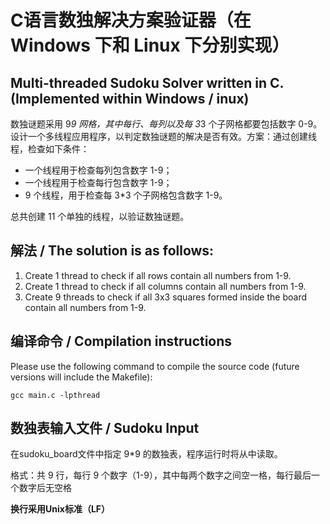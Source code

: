 C语言数独解决方案验证器（在 Windows 下和 Linux 下分别实现）
==============
Multi-threaded Sudoku Solver written in C. (Implemented within Windows / inux)
--------------

数独谜题采用 9*9 网格，其中每行、每列以及每 3*3 个子网格都要包括数字 0-9。设计一个多线程应用程序，以判定数独谜题的解决是否有效。方案：通过创建线程，检查如下条件：

- 一个线程用于检查每列包含数字 1-9；
- 一个线程用于检查每行包含数字 1-9；
- 9 个线程，用于检查每 3*3 个子网格包含数字 1-9。

总共创建 11 个单独的线程，以验证数独谜题。

解法 / The solution is as follows:
--------------

1. Create 1 thread to check if all rows contain all numbers from 1-9.
2. Create 1 thread to check if all columns contain all numbers from 1-9.
3. Create 9 threads to check if all 3x3 squares formed inside the board contain all numbers from 1-9.

编译命令 / Compilation instructions
--------------
Please use the following command to compile the source code (future versions will include the Makefile):

    gcc main.c -lpthread
	
数独表输入文件 / Sudoku Input
--------------
在sudoku_board文件中指定 9*9 的数独表，程序运行时将从中读取。

格式：共 9 行，每行 9 个数字（1-9），其中每两个数字之间空一格，每行最后一个数字后无空格

**换行采用Unix标准（LF）**
